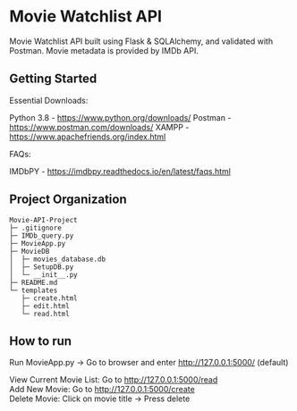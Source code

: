 # Movie Watchlist API

Movie Watchlist API built using Flask & SQLAlchemy, and validated with Postman. Movie metadata is provided by IMDb API.

## Getting Started

Essential Downloads:

Python 3.8 - https://www.python.org/downloads/
Postman - https://www.postman.com/downloads/
XAMPP - https://www.apachefriends.org/index.html

FAQs:

IMDbPY - https://imdbpy.readthedocs.io/en/latest/faqs.html

## Project Organization

```
Movie-API-Project
├─ .gitignore
├─ IMDb_query.py
├─ MovieApp.py
├─ MovieDB
│  ├─ movies_database.db
│  ├─ SetupDB.py
│  └─ __init__.py
├─ README.md
└─ templates
   ├─ create.html
   ├─ edit.html
   └─ read.html

```

## How to run

Run MovieApp.py -> Go to browser and enter http://127.0.0.1:5000/ (default)

View Current Movie List: Go to http://127.0.0.1:5000/read <br />
Add New Movie: Go to http://127.0.0.1:5000/create <br />
Delete Movie: Click on movie title -> Press delete <br />


